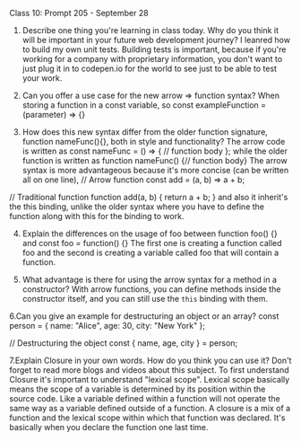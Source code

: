 Class 10: Prompt 205 - September 28
1. Describe one thing you're learning in class today. Why do you think it will be important in your future web development journey?
I leanred how to build my own unit tests. Building tests is important, because if you're working for a company with proprietary information, you don't want to just plug it in to codepen.io for the world to see just to be able to test your work.

2. Can you offer a use case for the new arrow => function syntax?
When storing a function in a const variable, so  const exampleFunction = (parameter) => {} 

3. How does this new syntax differ from the older function signature, function nameFunc(){}, both in style and functionality?
The arrow code is written as
const nameFunc = () => { // function body };
while the older function is written as
function nameFunc() {// function body} 
The arrow syntax is more advantageous because it's more concise (can be written all on one line),
// Arrow function
const add = (a, b) => a + b;

// Traditional function
function add(a, b) {
return a + b;
}
and also it inherit's the this binding, unlike the older syntax where you have to define the function along with this for the binding to work.

4. Explain the differences on the usage of foo between function foo() {} and const foo = function() {}
The first one is creating a function called foo and the second is creating a variable called foo that will contain a function.

5. What advantage is there for using the arrow syntax for a method in a constructor?
With arrow functions, you can define methods inside the constructor itself, and you can still use the `this` binding with them.

6.Can you give an example for destructuring an object or an array?
const person = {
  name: "Alice",
  age: 30,
  city: "New York"
};

// Destructuring the object
const { name, age, city } = person;

7.Explain Closure in your own words. How do you think you can use it? Don't forget to read more blogs and videos about this subject.
To first understand Closure it's important to understand "lexical scope". Lexical scope basically means the scope of a variable is determined by its position within the source code. Like a variable defined within a function will not operate the same way as a variable defined outside of a function. A closure is a mix of a function and the lexical scope within which that function was declared. It's basically when you declare the function one last time.
